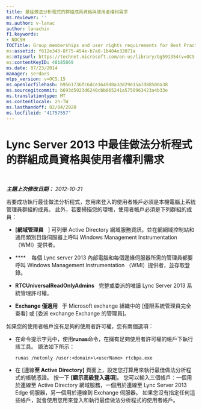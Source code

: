 ```yaml
---
title: 最佳做法分析程式的群組成員資格與使用者權利需求
ms.reviewer: ''
ms.author: v-lanac
author: lanachin
f1.keywords:
- NOCSH
TOCTitle: Group memberships and user rights requirements for Best Practices Analyzer
ms:assetid: f812e343-8f75-454e-b7a8-1b404e32071a
ms:mtpsurl: https://technet.microsoft.com/en-us/library/Gg591354(v=OCS.15)
ms:contentKeyID: 48185869
ms.date: 07/23/2014
manager: serdars
mtps_version: v=OCS.15
ms.openlocfilehash: b9561736fc6dce1649d0a3dd29e15a7d88500a38
ms.sourcegitcommit: b693d5923d6240cbb865241a5750963423a4b33e
ms.translationtype: MT
ms.contentlocale: zh-TW
ms.lasthandoff: 02/04/2020
ms.locfileid: "41757557"
---
```

<div data-xmlns="http://www.w3.org/1999/xhtml">

<div class="topic" data-xmlns="http://www.w3.org/1999/xhtml" data-msxsl="urn:schemas-microsoft-com:xslt" data-cs="http://msdn.microsoft.com/en-us/">

<div data-asp="http://msdn2.microsoft.com/asp">

# <a name="group-memberships-and-user-rights-requirements-for-best-practices-analyzer-in-lync-server-2013"></a>Lync Server 2013 中最佳做法分析程式的群組成員資格與使用者權利需求

</div>

<div id="mainSection">

<div id="mainBody">

<span> </span>

_**主題上次修改日期：** 2012-10-21_

若要成功執行最佳做法分析程式，您用來登入的使用者帳戶必須是本機電腦上系統管理員群組的成員。 此外，若要掃描您的環境，使用者帳戶必須是下列群組的成員：

  - **[網域管理員**   ] 可列舉 Active Directory 網域服務資訊，並在網網域控制站和通用類別目錄伺服器上呼叫 Windows Management Instrumentation （WMI）提供者。

  - ****    每個 Lync server 2013 內部電腦和每個邊緣伺服器所需的管理員都要呼叫 Windows Management Instrumentation （WMI）提供者，並存取登錄。

  - **RTCUniversalReadOnlyAdmins**   完整或委派的唯讀 Lync Server 2013 系統管理許可權。

  - **Exchange 僅適用**   于 Microsoft exchange 組織中的 [僅限系統管理員完全查看] 或 [委派 exchange Exchange 的管理員]。

如果您的使用者帳戶沒有足夠的使用者許可權，您有兩個選項：

  - 在命令提示字元中，使用**runas**命令，在擁有足夠使用者許可權的帳戶下執行該工具。 語法如下所示：
    
        runas /netonly /user:<domain>\<userName> rtcbpa.exe

  - 在 [連線**至 Active Directory]** 頁面上，設定您打算用來執行最佳做法分析程式的帳號憑證。 按一下 **[顯示高級登入選項**]。 您可以輸入三個帳戶：一個用於連線至 Active Directory 網域服務，一個用於連線至 Lync Server 2013 Edge 伺服器，另一個用於連線到 Exchange 伺服器。 如果您沒有指定任何這些帳戶，就會使用您用來登入和執行最佳做法分析程式的使用者帳戶。

</div>

<span> </span>

</div>

</div>

</div>

